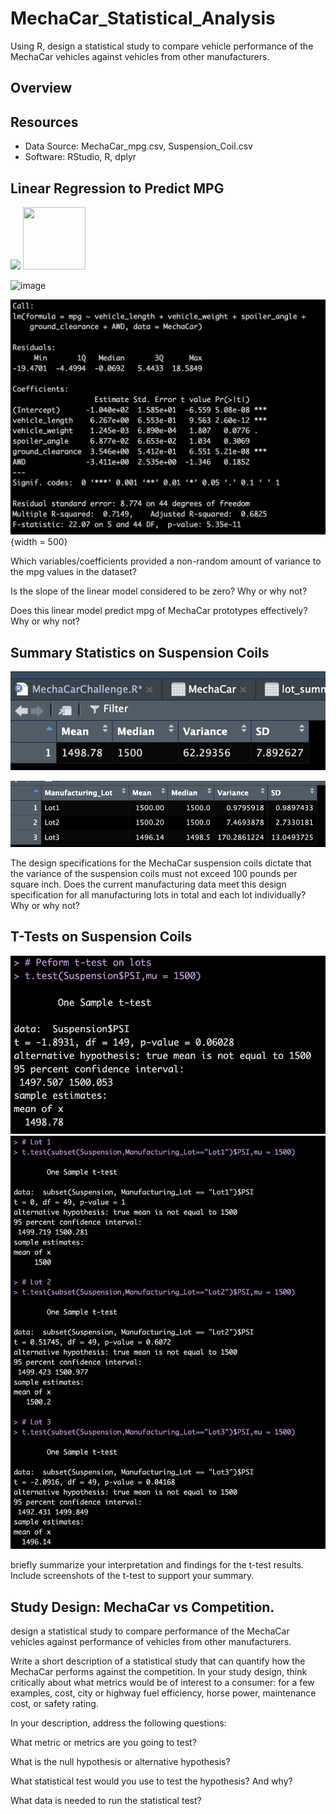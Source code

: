# MechaCar_Statistical_Analysis
Using R, design a statistical study to compare vehicle performance of the MechaCar vehicles against vehicles from other manufacturers.

## Overview



## Resources
- Data Source: MechaCar_mpg.csv, Suspension_Coil.csv
- Software: RStudio, R, dplyr


## Linear Regression to Predict MPG

<img src="https://github.com/resources/linear_reg.png" width="48">

 <img src="https://your-image-url.type" width="100" height="100">

![image](<img src="https://github.com/resources/linear_reg.png" width="48">)

![](resources/linear_reg.png){width = 500}


Which variables/coefficients provided a non-random amount of variance to the mpg values in the dataset?

Is the slope of the linear model considered to be zero? Why or why not?

Does this linear model predict mpg of MechaCar prototypes effectively? Why or why not?



## Summary Statistics on Suspension Coils

![](resources/total_sum.png)

![](resources/individ_lot_sum.png)

The design specifications for the MechaCar suspension coils dictate that the variance of the suspension coils must not exceed 100 pounds per square inch. Does the current manufacturing data meet this design specification for all manufacturing lots in total and each lot individually? Why or why not?


## T-Tests on Suspension Coils

![](resources/all_lots_t_test.png)
![](resources/individ_lots_t_test.png)

briefly summarize your interpretation and findings for the t-test results. Include screenshots of the t-test to support your summary.
 
 


## Study Design: MechaCar vs Competition.

design a statistical study to compare performance of the MechaCar vehicles against performance of vehicles from other manufacturers.

Write a short description of a statistical study that can quantify how the MechaCar performs against the competition. In your study design, think critically about what metrics would be of interest to a consumer: for a few examples, cost, city or highway fuel efficiency, horse power, maintenance cost, or safety rating.

In your description, address the following questions:

What metric or metrics are you going to test?

What is the null hypothesis or alternative hypothesis?

What statistical test would you use to test the hypothesis? And why?

What data is needed to run the statistical test?
